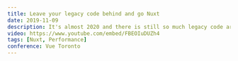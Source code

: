 ```yaml
---
title: Leave your legacy code behind and go Nuxt
date: 2019-11-09
description: It's almost 2020 and there is still so much legacy code around. We need to start migrating. We need to stop being afraid of the migration process. So let's just do it. Where do we start? how do we do it? I will show you how we did it. How we turned our company's vision to stop working with legacy and start working with Vue and Nuxt.
video: https://www.youtube.com/embed/FBEOIuDUZh4
tags: [Nuxt, Performance]
conference: Vue Toronto
---
```

